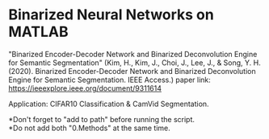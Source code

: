 # Binarized Neural Networks on MATLAB

"Binarized Encoder-Decoder Network and Binarized Deconvolution Engine for Semantic Segmentation"
(Kim, H., Kim, J., Choi, J., Lee, J., & Song, Y. H. (2020). Binarized Encoder-Decoder Network and Binarized Deconvolution Engine for Semantic Segmentation. IEEE Access.)
paper link: https://ieeexplore.ieee.org/document/9311614

Application: CIFAR10 Classification & CamVid Segmentation.

*Don't forget to "add to path" before running the script.  
*Do not add both "0.Methods" at the same time.  
